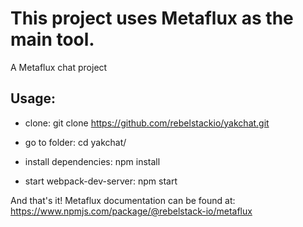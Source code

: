 # This project uses Metaflux as the main tool.

A Metaflux chat project 

## Usage:

* clone:
git clone https://github.com/rebelstackio/yakchat.git

* go to folder:
cd yakchat/

* install dependencies:
npm install

* start webpack-dev-server:
npm start

And that's it! Metaflux documentation can be found at:
https://www.npmjs.com/package/@rebelstack-io/metaflux
